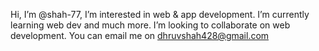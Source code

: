   Hi, I’m @shah-77, I’m interested in web & app development. I’m currently learning web dev and much more.
  I’m looking to collaborate on web development. You can email me on dhruvshah428@gmail.com

<!---
shah-77/shah-77 is a ✨ special ✨ repository because its `README.md` (this file) appears on your GitHub profile.
You can click the Preview link to take a look at your changes.
--->
